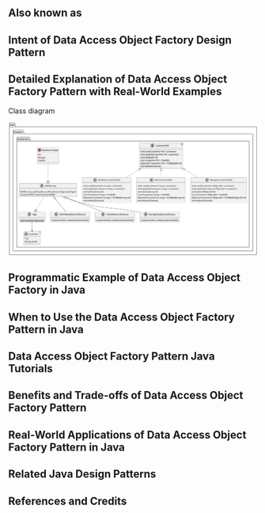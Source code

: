 ## Also known as



## Intent of Data Access Object Factory Design Pattern


## Detailed Explanation of Data Access Object Factory Pattern with Real-World Examples

Class diagram

![Data Access Object Factory class diagram](./etc/dao-factory.png "Data Access Object Factory class diagram")

## Programmatic Example of Data Access Object Factory in Java

## When to Use the Data Access Object Factory Pattern in Java

## Data Access Object Factory Pattern Java Tutorials


## Benefits and Trade-offs of Data Access Object Factory Pattern

## Real-World Applications of Data Access Object Factory Pattern in Java

## Related Java Design Patterns

## References and Credits

